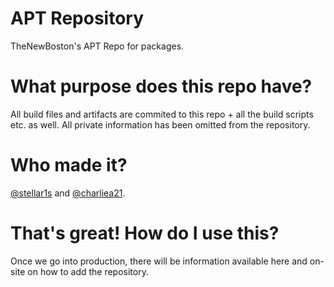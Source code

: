 # APT Repository
TheNewBoston's APT Repo for packages.

# What purpose does this repo have?
All build files and artifacts are commited to this repo + all the build scripts etc. as well. All private information has been omitted from the repository.

# Who made it?
[@stellar1s](https://github.com/stellar1s) and [@charliea21](https://github.com/charliea21).

# That's great! How do I use this?
Once we go into production, there will be information available here and on-site on how to add the repository.

